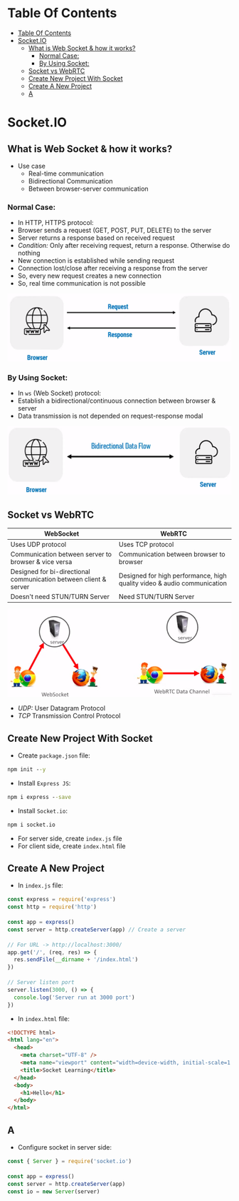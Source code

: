 # Table Of Contents

- [Table Of Contents](#table-of-contents)
- [Socket.IO](#socketio)
  - [What is Web Socket \& how it works?](#what-is-web-socket--how-it-works)
    - [Normal Case:](#normal-case)
    - [By Using Socket:](#by-using-socket)
  - [Socket vs WebRTC](#socket-vs-webrtc)
  - [Create New Project With Socket](#create-new-project-with-socket)
  - [Create A New Project](#create-a-new-project)
  - [A](#a)

# Socket.IO

## What is Web Socket & how it works?

- Use case
  - Real-time communication
  - Bidirectional Communication
  - Between browser-server communication

### Normal Case:

- In HTTP, HTTPS protocol:
- Browser sends a request (GET, POST, PUT, DELETE) to the server
- Server returns a response based on received request
- _Condition:_ Only after receiving request, return a response. Otherwise do nothing
- New connection is established while sending request
- Connection lost/close after receiving a response from the server
- So, every new request creates a new connection
- So, real time communication is not possible

![Normal Case](photo/normal-case.png)

### By Using Socket:

- In `ws` (Web Socket) protocol:
- Establish a bidirectional/continuous connection between browser & server
- Data transmission is not depended on request-response modal

![By Using Socket](photo/socket-connection.png)

## Socket vs WebRTC

| WebSocket                                                         | WebRTC                                                                  |
| ----------------------------------------------------------------- | ----------------------------------------------------------------------- |
| Uses UDP protocol                                                 | Uses TCP protocol                                                       |
| Communication between server to browser & vice versa              | Communication between browser to browser                                |
| Designed for bi-directional communication between client & server | Designed for high performance, high quality video & audio communication |
| Doesn't need STUN/TURN Server                                     | Need STUN/TURN Server                                                   |

![Socket vs WebRTC](photo/socket-vs-webRTC.png)

- _UDP:_ User Datagram Protocol
- _TCP_ Transmission Control Protocol

## Create New Project With Socket

- Create `package.json` file:

```cmd
npm init --y
```

- Install `Express JS`:

```cmd
npm i express --save
```

- Install `Socket.io`:

```cmd
npm i socket.io
```

- For server side, create `index.js` file
- For client side, create `index.html` file

## Create A New Project

- In `index.js` file:

```js
const express = require('express')
const http = require('http')

const app = express()
const server = http.createServer(app) // Create a server

// For URL -> http://localhost:3000/
app.get('/', (req, res) => {
  res.sendFile(__dirname + '/index.html')
})

// Server listen port
server.listen(3000, () => {
  console.log('Server run at 3000 port')
})
```

- In `index.html` file:

```html
<!DOCTYPE html>
<html lang="en">
  <head>
    <meta charset="UTF-8" />
    <meta name="viewport" content="width=device-width, initial-scale=1.0" />
    <title>Socket Learning</title>
  </head>
  <body>
    <h1>Hello</h1>
  </body>
</html>
```

## A

- Configure socket in server side:

```js
const { Server } = require('socket.io')

const app = express()
const server = http.createServer(app)
const io = new Server(server)
```
